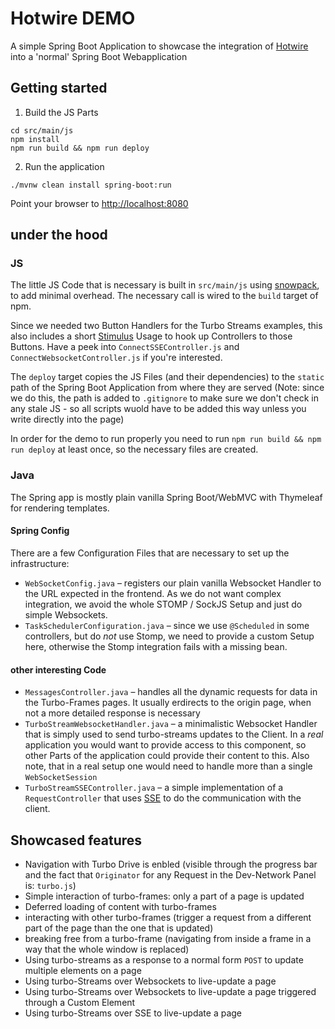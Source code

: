 # Hotwire DEMO
A simple Spring Boot Application to showcase the integration of [Hotwire](https://hotwire.dev) into a 'normal' Spring Boot Webapplication

## Getting started

1. Build the JS Parts
```
cd src/main/js
npm install
npm run build && npm run deploy
```

2. Run the application
```
./mvnw clean install spring-boot:run
```

Point your browser to [http://localhost:8080](http://localhost:8080)

## under the hood

### JS

The little JS Code that is necessary is built in `src/main/js` using [snowpack](https://snowpack.dev), to add minimal overhead. The necessary call is wired to the `build` target of npm.

Since we needed two Button Handlers for the Turbo Streams examples, this also includes a short [Stimulus](https://stimulus.hotwire.dev/) Usage to hook up Controllers to those Buttons. Have a peek into `ConnectSSEController.js` and `ConnectWebsocketController.js` if you're interested.

The `deploy` target copies the JS Files (and their dependencies) to the `static` path of the Spring Boot Application from where they are served (Note: since we do this, the path is added to `.gitignore` to make sure we don't check in any stale JS - so all scripts wuold have to be added this way unless you write directly into the page)

In order for the demo to run properly you need to run `npm run build && npm run deploy` at least once, so the necessary files are created.


### Java

The Spring app is mostly plain vanilla Spring Boot/WebMVC with Thymeleaf for rendering templates.


#### Spring Config

There are a few Configuration Files that are necessary to set up the infrastructure:

- `WebSocketConfig.java` – registers our plain vanilla Websocket Handler to the URL expected in the frontend. As we do not want complex integration, we avoid the whole STOMP / SockJS Setup and just do simple Websockets.
- `TaskSchedulerConfiguration.java` – since we use `@Scheduled` in some controllers, but do _not_ use Stomp, we need to provide a custom Setup here, otherwise the Stomp integration fails with a missing bean.

#### other interesting Code

- `MessagesController.java` – handles all the dynamic requests for data in the Turbo-Frames pages. It usually erdirects to the origin page, when not a more detailed response is necessary
- `TurboStreamWebsocketHandler.java` – a minimalistic Websocket Handler that is simply used to send turbo-streams updates to the Client. In a _real_ application you would want to provide access to this component, so other Parts of the application could provide their content to this. Also note, that in a real setup one would need to handle more than a single `WebSocketSession`
- `TurboStreamSSEController.java` – a simple implementation of a `RequestController` that uses [SSE](https://developer.mozilla.org/en-US/docs/Web/API/Server-sent_events) to do the communication with the client.

## Showcased features

- Navigation with Turbo Drive is enbled (visible through the progress bar and the fact that `Originator` for any Request in the Dev-Network Panel is: `turbo.js`)
- Simple interaction of turbo-frames: only a part of a page is updated
- Deferred loading of content with turbo-frames
- interacting with other turbo-frames (trigger a request from a different part of the page than the one that is updated)
- breaking free from a turbo-frame (navigating from inside a frame in a way that the whole window is replaced)
- Using turbo-streams as a response to a normal form `POST` to update multiple elements on a page
- Using turbo-Streams over Websockets to live-update a page
- Using turbo-Streams over Websockets to live-update a page triggered through a Custom Element
- Using turbo-Streams over SSE to live-update a page

